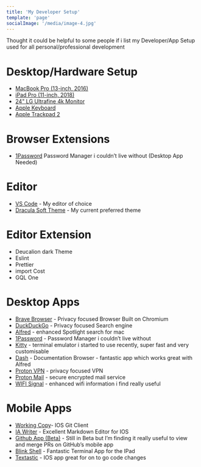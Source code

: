 ```yaml
---
title: 'My Developer Setup'
template: 'page'
socialImage: '/media/image-4.jpg'
---
```


Thought it could be helpful to some people if i list my Developer/App Setup used for all personal/professional development

# Desktop/Hardware Setup

- [MacBook Pro (13-inch, 2016)](https://www.apple.com/macbook-pro-13/)
- [iPad Pro (11-inch, 2018)](https://www.apple.com/ipad-pro/)
- [24" LG Ultrafine 4k Monitor](https://www.apple.com/uk/shop/product/HMUA2B/A/lg-ultrafine-4k-display)
- [Apple Keyboard](https://www.apple.com/uk/shop/product/MRMH2B/A/magic-keyboard-with-numeric-keypad-british-english-space-grey)
- [Apple Trackpad 2](https://www.apple.com/uk/shop/product/MJ2R2Z/A/magic-trackpad-2-silver)

# Browser Extensions

- [1Password](https://chrome.google.com/webstore/detail/1password-extension-deskt/aomjjhallfgjeglblehebfpbcfeobpgk) Password Manager i couldn’t live without (Desktop App Needed)

# Editor

- [VS Code](https://code.visualstudio.com/) - My editor of choice
- [Dracula Soft Theme](https://draculatheme.com/visual-studio-code/) - My current preferred theme

# Editor Extension

- Deucalion dark Theme
- Eslint
- Prettier
- import Cost
- GQL One

# Desktop Apps

- [Brave Browser](https://brave.com/) - Privacy focused Browser Built on Chromium
- [DuckDuckGo](https://duckduckgo.com/) - Privacy focused Search engine
- [Alfred](https://www.alfredapp.com/) - enhanced Spotlight search for mac
- [1Password](https://1password.com/) - Password Manager i couldn’t live without
- [Kitty](https://sw.kovidgoyal.net/kitty/) - terminal emulator i started to use recently, super fast and very customisable
- [Dash](https://kapeli.com/dash) - Documentation Browser - fantastic app which works great with Alfred
- [Proton VPN](https://protonvpn.com/) - privacy focused VPN
- [Proton Mail](https://protonmail.com/) - secure encrypted mail service
- [WIFI Signal](https://apps.apple.com/us/app/wifi-signal-status-monitor/id525912054?mt=12) - enhanced wifi information i find really useful

# Mobile Apps

- [Working Copy](https://workingcopyapp.com/)- IOS Git Client
- [IA Writer](https://ia.net/writer) - Excellent Markdown Editor for IOS
- [Github App (Beta)](https://github.com/mobile/) - Still in Beta but I’m finding it really useful to view and merge PRs on GitHub’s mobile app
- [Blink Shell](https://blink.sh/) - Fantastic Terminal App for the IPad
- [Textastic](https://www.textasticapp.com/) - IOS app great for on to go code changes
